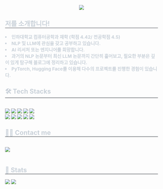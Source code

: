<div align= "center">
    <img src="https://capsule-render.vercel.app/api?type=waving&color=c757d6&height=120&text=%20Junhan's%20Github&animation=&fontColor=000000&fontSize=40" />
    </div>
    <div style="text-align: left;"> 
    <h2 style="border-bottom: 1px solid #21262d; color: #c9d1d9;">  저를 소개합니다! </h2>  
    <div style="font-weight: 700; font-size: 15px; text-align: left; color: #c9d1d9;"> <li> 인하대학교 컴퓨터공학과 재학 (학점 4.42/ 전공학점 4.5)</li><li> NLP 및 LLM에 관심을 갖고 공부하고 있습니다.</li><li> AI 리서처 또는 엔지니어를 희망합니다.</li><li> 과거의 NLP 논문부터 최신 LLM 논문까지 간단히 훑어보고, 필요한 부분은 깊이 있게 탐구해 블로그에 정리하고 있습니다.</li><li> PyTorch, Hugging Face를 이용해 다수의 프로젝트를 진행한 경험이 있습니다. </div> 
    </div>
    <div style="text-align: left;">
    <h2 style="border-bottom: 1px solid #21262d; color: #c9d1d9;"> 🛠️ Tech Stacks </h2> <br> 
    <div style="margin: ; text-align: left;" "text-align: left;"> <img src="https://img.shields.io/badge/C++-00599C?style=flat&logo=C%2B%2B&logoColor=white">
          <img src="https://img.shields.io/badge/Discord-5865F2?style=flat&logo=Discord&logoColor=white">
          <img src="https://img.shields.io/badge/Docker-2496ED?style=flat&logo=Docker&logoColor=white">
          <img src="https://img.shields.io/badge/Git-F05032?style=flat&logo=Git&logoColor=white">
          <img src="https://img.shields.io/badge/Github-181717?style=flat&logo=Github&logoColor=white">
          <br/><img src="https://img.shields.io/badge/Java-007396?style=flat&logo=Java&logoColor=white">
          <img src="https://img.shields.io/badge/Notion-000000?style=flat&logo=Notion&logoColor=white">
          <img src="https://img.shields.io/badge/Python-3776AB?style=flat&logo=Python&logoColor=white">
          <img src="https://img.shields.io/badge/PyTorch-EE4C2C?style=flat&logo=PyTorch&logoColor=white">
          <img src="https://img.shields.io/badge/Tensorflow-FF6F00?style=flat&logo=Tensorflow&logoColor=white">
          <br/></div>
    </div>
    <div style="text-align: left;">
    <h2 style="border-bottom: 1px solid #21262d; color: #c9d1d9;"> 🧑‍💻 Contact me </h2> <br> 
    <div style="text-align: left;"> <a href=https://the-gradient.ghost.io/> <img src="https://img.shields.io/badge/Ghost-000000?style=flat&logo=Ghost&logoColor=white&link=https://the-gradient.ghost.io"> </a>
          </div>  <br> 
    <div style="text-align: left;">  </div>
    </div>
    <div style="text-align: left;"> 
    <h2 style="border-bottom: 1px solid #21262d; color: #c9d1d9;"> 🏅 Stats </h2> <div style="text-align: left;"> <img src="https://github-readme-stats.vercel.app/api?username=junhanjeong&show_icons=true"
        /> <img src="https://github-readme-stats.vercel.app/api/top-langs/?username=junhanjeong&layout=compact&bg_color=180,000000,&title_color=000000&text_color=000000"
          /> </div> 
    </div>
    
